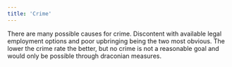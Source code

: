 ```yaml
---
title: 'Crime'
---
```


There are many possible causes for crime. Discontent with available legal employment options and poor upbringing being the two most obvious. The lower the crime rate the better, but no crime is not a reasonable goal and would only be possible through draconian measures.
